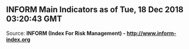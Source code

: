 ## INFORM Main Indicators as of Tue, 18 Dec 2018 03:20:43 GMT

Source: **INFORM (Index For Risk Management) - http://www.inform-index.org**